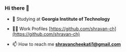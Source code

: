 ### Hi there 👋

- 🌱 Studying at **Georgia Institute of Technology**

- 👨‍💻 Work Profiles [https://github.com/shravan-ch](https://github.com/shravan-ch)

- 📫 How to reach me **shravancheekati1@gmail.com**

<!--
<h3 align="left">Connect with me:</h3>
<p align="left">
<a href="https://kaggle.com/https://www.kaggle.com/cheekati1" target="blank"><img align="center" src="https://raw.githubusercontent.com/rahuldkjain/github-profile-readme-generator/master/src/images/icons/Social/kaggle.svg" alt="https://www.kaggle.com/cheekati1" height="30" width="40" /></a>
</p>

**SCheekati/SCheekati** is a ✨ _special_ ✨ repository because its `README.md` (this file) appears on your GitHub profile.

Here are some ideas to get you started:

- 🔭 I’m currently working on ...
- 🌱 I’m currently learning ...
- 👯 I’m looking to collaborate on ...
- 🤔 I’m looking for help with ...
- 💬 Ask me about ...
- 📫 How to reach me: ...
- 😄 Pronouns: ...
- ⚡ Fun fact: ...
-->
